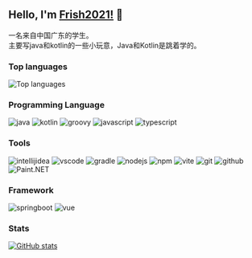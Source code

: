 ## Hello, I'm [Frish2021!](https://github.com/CoderFrish) 👋

一名来自中国广东的学生。\
主要写java和kotlin的一些小玩意，Java和Kotlin是跳着学的。

### Top languages
![Top languages](https://github-readme-stats.vercel.app/api/top-langs/?username=CoderFrish&layout=compact&locale=cn)

### Programming Language

![java](https://img.shields.io/badge/-Java-blue?style=for-the-badge&logo=OpenJDK&logoColor=white)
![kotlin](https://img.shields.io/badge/-Kotlin-blue?style=for-the-badge&logo=kotlin&logoColor=white)
![groovy](https://img.shields.io/badge/-Groovy-blue?style=for-the-badge&logo=apachegroovy&logoColor=white)
![javascript](https://img.shields.io/badge/-JavaScript-blue?style=for-the-badge&logo=javascript&logoColor=white)
![typescript](https://img.shields.io/badge/-TypeScript-blue?style=for-the-badge&logo=typescript&logoColor=white)

### Tools
![intellijidea](https://img.shields.io/badge/-IntelliJ_IDEA-black?style=for-the-badge&logo=intellijidea&logoColor=white)
![vscode](https://img.shields.io/badge/-Visual_Studio_Code-black?style=for-the-badge&logo=materialdesignicons&logoColor=white)
![gradle](https://img.shields.io/badge/-Gradle-black?style=for-the-badge&logo=gradle&logoColor=white)
![nodejs](https://img.shields.io/badge/-Node.js-black?style=for-the-badge&logo=node.js&logoColor=white)
![npm](https://img.shields.io/badge/-NPM-black?style=for-the-badge&logo=npm&logoColor=white)
![vite](https://img.shields.io/badge/-Vite-black?style=for-the-badge&logo=vite&logoColor=white)
![git](https://img.shields.io/badge/-Git-black?style=for-the-badge&logo=git&logoColor=white)
![github](https://img.shields.io/badge/Github-black?style=for-the-badge&logo=github&logoColor=white)
![Paint.NET](https://img.shields.io/badge/Paint.NET-black?style=for-the-badge&logo=materialdesignicons&logoColor=white)

### Framework
![springboot](https://img.shields.io/badge/Springboot-green?style=for-the-badge&logo=springboot&logoColor=white)
![vue](https://img.shields.io/badge/Netty-green?style=for-the-badge&logo=vue.js&logoColor=white)

### Stats
[![GitHub stats](https://github-readme-stats.vercel.app/api?username=CoderFrish&show_icons=true&locale=cn)](https://github.com/CoderFrish)
